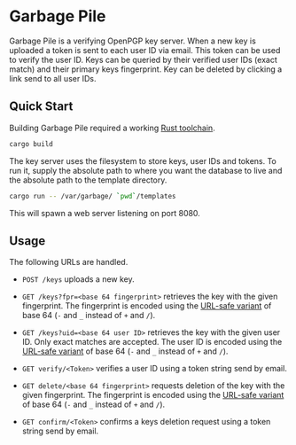 Garbage Pile
============

Garbage Pile is a verifying OpenPGP key server. When a new key is uploaded a
token is sent to each user ID via email. This token can be used to verify the
user ID. Keys can be queried by their verified user IDs (exact match) and their
primary keys fingerprint. Key can be deleted by clicking a link send to all
user IDs.

Quick Start
-----------

Building Garbage Pile required a working [Rust toolchain](https://rust-lang.org).

```bash
cargo build
```

The key server uses the filesystem to store keys, user IDs and tokens. To run
it, supply the absolute path to where you want the database to live and the
absolute path to the template directory.

```bash
cargo run -- /var/garbage/ `pwd`/templates
```

This will spawn a web server listening on port 8080.

Usage
-----

The following URLs are handled.

- `POST /keys` uploads a new key.

- `GET /keys?fpr=<base 64 fingerprint>` retrieves the key with the given
  fingerprint. The fingerprint is encoded using the [URL-safe
  variant](https://docs.rs/base64/0.9.3/base64/enum.CharacterSet.html) of base
  64 (`-` and `_` instead of `+` and `/`).

- `GET /keys?uid=<base 64 user ID>` retrieves the key with the given user ID. Only
  exact matches are accepted. The user ID is encoded using the [URL-safe
  variant](https://docs.rs/base64/0.9.3/base64/enum.CharacterSet.html) of base
  64 (`-` and `_` instead of `+` and `/`).

- `GET verify/<Token>` verifies a user ID using a token string send by email.

- `GET delete/<base 64 fingerprint>` requests deletion of the key with the given
  fingerprint. The fingerprint is encoded using the [URL-safe
  variant](https://docs.rs/base64/0.9.3/base64/enum.CharacterSet.html) of base
  64 (`-` and `_` instead of `+` and `/`).

- `GET confirm/<Token>` confirms a keys deletion request using a token string send
  by email.
